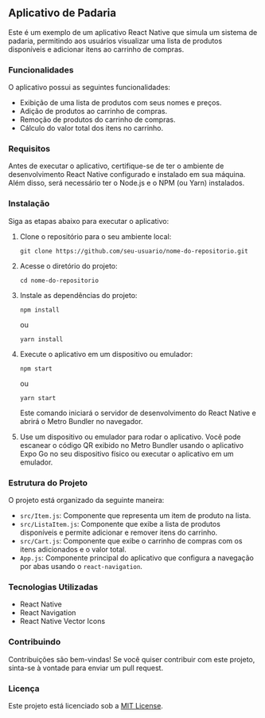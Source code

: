 ## Aplicativo de Padaria

Este é um exemplo de um aplicativo React Native que simula um sistema de padaria, permitindo aos usuários visualizar uma lista de produtos disponíveis e adicionar itens ao carrinho de compras.

### Funcionalidades

O aplicativo possui as seguintes funcionalidades:

- Exibição de uma lista de produtos com seus nomes e preços.
- Adição de produtos ao carrinho de compras.
- Remoção de produtos do carrinho de compras.
- Cálculo do valor total dos itens no carrinho.

### Requisitos

Antes de executar o aplicativo, certifique-se de ter o ambiente de desenvolvimento React Native configurado e instalado em sua máquina. Além disso, será necessário ter o Node.js e o NPM (ou Yarn) instalados.

### Instalação

Siga as etapas abaixo para executar o aplicativo:

1. Clone o repositório para o seu ambiente local:

   ```
   git clone https://github.com/seu-usuario/nome-do-repositorio.git
   ```

2. Acesse o diretório do projeto:

   ```
   cd nome-do-repositorio
   ```

3. Instale as dependências do projeto:

   ```
   npm install
   ```

   ou

   ```
   yarn install
   ```

4. Execute o aplicativo em um dispositivo ou emulador:

   ```
   npm start
   ```

   ou

   ```
   yarn start
   ```

   Este comando iniciará o servidor de desenvolvimento do React Native e abrirá o Metro Bundler no navegador.

5. Use um dispositivo ou emulador para rodar o aplicativo. Você pode escanear o código QR exibido no Metro Bundler usando o aplicativo Expo Go no seu dispositivo físico ou executar o aplicativo em um emulador.

### Estrutura do Projeto

O projeto está organizado da seguinte maneira:

- `src/Item.js`: Componente que representa um item de produto na lista.
- `src/ListaItem.js`: Componente que exibe a lista de produtos disponíveis e permite adicionar e remover itens do carrinho.
- `src/Cart.js`: Componente que exibe o carrinho de compras com os itens adicionados e o valor total.
- `App.js`: Componente principal do aplicativo que configura a navegação por abas usando o `react-navigation`.

### Tecnologias Utilizadas

- React Native
- React Navigation
- React Native Vector Icons

### Contribuindo

Contribuições são bem-vindas! Se você quiser contribuir com este projeto, sinta-se à vontade para enviar um pull request.

### Licença

Este projeto está licenciado sob a [MIT License](https://opensource.org/licenses/MIT).
